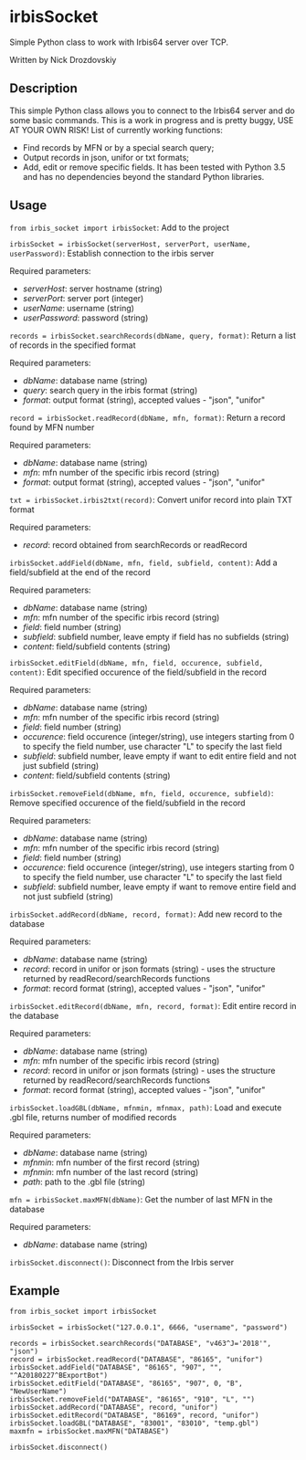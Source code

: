 # irbisSocket
Simple Python class to work with Irbis64 server over TCP.

Written by Nick Drozdovskiy


## Description
This simple Python class allows you to connect to the Irbis64 server and do some basic commands. This is a work in progress and is pretty buggy, USE AT YOUR OWN RISK!
List of currently working functions:
- Find records by MFN or by a special search query;
- Output records in json, unifor or txt formats;
- Add, edit or remove specific fields.
It has been tested with Python 3.5 and has no dependencies beyond the standard Python libraries.


## Usage

`from irbis_socket import irbisSocket`: Add to the project


`irbisSocket = irbisSocket(serverHost, serverPort, userName, userPassword)`: Establish connection to the irbis server

Required parameters:
- _serverHost_: server hostname (string)
- _serverPort_: server port (integer)
- _userName_: username (string)
- _userPassword_: password (string)


`records = irbisSocket.searchRecords(dbName, query, format)`: Return a list of records in the specified format

Required parameters:
- _dbName_: database name (string)
- _query_: search query in the irbis format (string)
- _format_: output format (string), accepted values - "json", "unifor"


`record = irbisSocket.readRecord(dbName, mfn, format)`: Return a record found by MFN number

Required parameters:
- _dbName_: database name (string)
- _mfn_: mfn number of the specific irbis record (string)
- _format_: output format (string), accepted values - "json", "unifor"


`txt = irbisSocket.irbis2txt(record)`: Convert unifor record into plain TXT format

Required parameters:
- _record_: record obtained from searchRecords or readRecord


`irbisSocket.addField(dbName, mfn, field, subfield, content)`: Add a field/subfield at the end of the record

Required parameters:
- _dbName_: database name (string)
- _mfn_: mfn number of the specific irbis record (string)
- _field_: field number (string)
- _subfield_: subfield number, leave empty if field has no subfields (string)
- _content_: field/subfield contents (string)


`irbisSocket.editField(dbName, mfn, field, occurence, subfield, content)`: Edit specified occurence of the field/subfield in the record

Required parameters:
- _dbName_: database name (string)
- _mfn_: mfn number of the specific irbis record (string)
- _field_: field number (string)
- _occurence_: field occurence (integer/string), use integers starting from 0 to specify the field number, use character "L" to specify the last field
- _subfield_: subfield number, leave empty if want to edit entire field and not just subfield (string)
- _content_: field/subfield contents (string)


`irbisSocket.removeField(dbName, mfn, field, occurence, subfield)`: Remove specified occurence of the field/subfield in the record

Required parameters:
- _dbName_: database name (string)
- _mfn_: mfn number of the specific irbis record (string)
- _field_: field number (string)
- _occurence_: field occurence (integer/string), use integers starting from 0 to specify the field number, use character "L" to specify the last field
- _subfield_: subfield number, leave empty if want to remove entire field and not just subfield (string)


`irbisSocket.addRecord(dbName, record, format)`: Add new record to the database

Required parameters:
- _dbName_: database name (string)
- _record_: record in unifor or json formats (string) - uses the structure returned by readRecord/searchRecords functions
- _format_: record format (string), accepted values - "json", "unifor"


`irbisSocket.editRecord(dbName, mfn, record, format)`: Edit entire record in the database

Required parameters:
- _dbName_: database name (string)
- _mfn_: mfn number of the specific irbis record (string)
- _record_: record in unifor or json formats (string) - uses the structure returned by readRecord/searchRecords functions
- _format_: record format (string), accepted values - "json", "unifor"


`irbisSocket.loadGBL(dbName, mfnmin, mfnmax, path)`: Load and execute .gbl file, returns number of modified records

Required parameters:
- _dbName_: database name (string)
- _mfnmin_: mfn number of the first record (string)
- _mfnmin_: mfn number of the last record (string)
- _path_: path to the .gbl file (string)


`mfn = irbisSocket.maxMFN(dbName)`: Get the number of last MFN in the database

Required parameters:
- _dbName_: database name (string)


`irbisSocket.disconnect()`: Disconnect from the Irbis server


## Example
	from irbis_socket import irbisSocket
  
	irbisSocket = irbisSocket("127.0.0.1", 6666, "username", "password")
  
	records = irbisSocket.searchRecords("DATABASE", "v463^J='2018'", "json")
	record = irbisSocket.readRecord("DATABASE", "86165", "unifor")
	irbisSocket.addField("DATABASE", "86165", "907", "", "^A20180227^BExportBot")
	irbisSocket.editField("DATABASE", "86165", "907", 0, "B", "NewUserName")
	irbisSocket.removeField("DATABASE", "86165", "910", "L", "")
	irbisSocket.addRecord("DATABASE", record, "unifor")
	irbisSocket.editRecord("DATABASE", "86169", record, "unifor")
	irbisSocket.loadGBL("DATABASE", "83001", "83010", "temp.gbl")
	maxmfn = irbisSocket.maxMFN("DATABASE")
  
	irbisSocket.disconnect()
	
